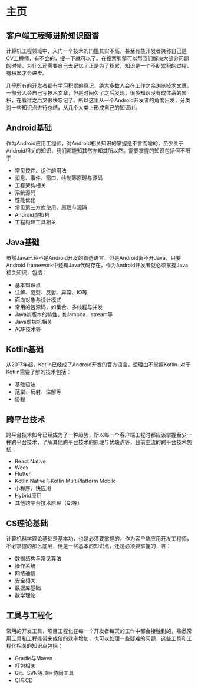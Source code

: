 # 主页

## 客户端工程师进阶知识图谱

计算机工程领域中，入门一个技术的门槛其实不高，甚至有些开发者笑称自己是CV工程师，有不会的，搜一下就可以了。在搜索引擎可以帮我们解决大部分问题的时候，为什么还需要自己去记忆？正是为了积累，知识是一个不断累积的过程，有积累才会进步。

几乎所有的开发者都有学习积累的意识，绝大多数人会在工作之余浏览技术文章，一部分人会自己写技术文章，但是时间久了之后发现，很多知识没有成体系的累积，在看过之后又很快忘记了。所以这里从一个Android开发者的角度出发，分类对一些知识点进行总结，从几个大类上形成自己的知识树。

## Android基础

作为Android应用工程师，对Android相关知识的掌握是不言而喻的，至少关于Android相关的知识，我们都能知其然亦知其所以然。需要掌握的知识包括但不限于：

- 常见控件、组件的用法
- 消息、事件、窗口、绘制等原理与源码
- 工程架构相关
- 系统源码
- 性能优化
- 常见第三方库使用、原理与源码
- Android虚拟机
- 工程构建工具相关

## Java基础

虽然Java已经不是Android开发的首选语言，但是Android离不开Java，只要Android framework中还有Java代码存在，作为Android开发者就必须掌握Java相关知识，包括：

- 基本知识点
- 注解、范型、反射、异常、IO等
- 面向对象与设计模式
- 常用的包源码，如集合、多线程与并发
- Java新版本的特性，如lambda，stream等
- Java虚拟机相关
- AOP技术等

## Kotlin基础

从2017年起，Kotlin已经成了Android开发的官方语言，没理由不掌握Kotlin. 对于Kotlin需要了解的技术包括：

- 基础语法
- 范型、反射、注解等
- 协程

## 跨平台技术

跨平台技术如今已经成为了一种趋势，所以每一个客户端工程时都应该掌握至少一种跨平台技术，了解其他跨平台技术的原理与优缺点等，目前主流的跨平台技术包括：

- React Native
- Weex
- Flutter
- Kotlin Native与Kotlin MultiPlatform Mobile
- 小程序，快应用
- Hybrid应用
- 其他跨平台技术原理（Qt等）

## CS理论基础

计算机科学理论基础是基本功，也是必须要掌握的，作为客户端应用开发工程师，不必掌握的那么底层，但是一些基本的知识点，还是必须要掌握的，含：

- 数据结构与常见算法
- 操作系统
- 网络通信
- 安全相关
- 数据库基础
- 数学理论

## 工具与工程化

常用的开发工具，项目工程化在每一个开发者每天的工作中都会接触到的，熟悉常用工具和工程能带来成倍的效率增加，也可以处理一些疑难的问题，这些工具和工程化相关的知识点包括：

- Gradle与Maven
- 打包相关
- Git、SVN等项目协同工具
- CI与CD